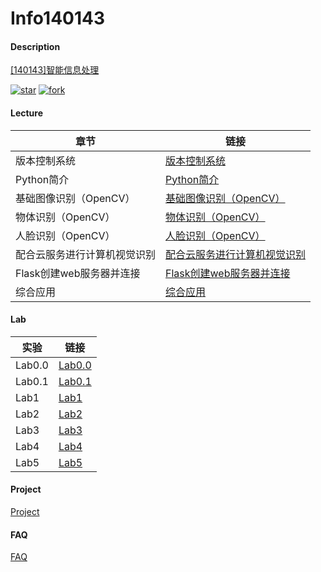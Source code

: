 # Info140143

#### Description

[[140143]智能信息处理](https://gitee.com/lkljty/Info140143)

[![star](https://gitee.com/lkljty/Info140143/badge/star.svg?theme=dark)](https://gitee.com/lkljty/Info140143/stargazers)
[![fork](https://gitee.com/lkljty/Info140143/badge/fork.svg?theme=dark)](https://gitee.com/lkljty/Info140143/members)

#### Lecture

| 章节                         | 链接                                                      |
| ---------------------------- | --------------------------------------------------------- |
| 版本控制系统                 | [版本控制系统](./lecture/Git.md)                          |
| Python简介                   | [Python简介](./lecture/Python.md)                         |
| 基础图像识别（OpenCV）       | [基础图像识别（OpenCV）](./lecture/OpenCV-Intro.md)       |
| 物体识别（OpenCV）           | [物体识别（OpenCV）](,.lecture/OpenCV-Object.md)          |
| 人脸识别（OpenCV）           | [人脸识别（OpenCV）](./lecture/OpenCV-Face.md)            |
| 配合云服务进行计算机视觉识别 | [配合云服务进行计算机视觉识别](./lecture/OpenCV-Cloud.md) |
| Flask创建web服务器并连接     | [Flask创建web服务器并连接](./lecture/Flask.md)            |
| 综合应用                     | [综合应用](./lecture/Summary.md)                          |

#### Lab

| 实验   | 链接                      |
| ------ | ------------------------- |
| Lab0.0 | [Lab0.0](./lab/lab0.0.md) |
| Lab0.1 | [Lab0.1](./lab/lab0.1.md) |
| Lab1   | [Lab1](./lab/lab1.md)     |
| Lab2   | [Lab2](./lab/lab2.md)     |
| Lab3   | [Lab3](./lab/lab3.md)     |
| Lab4   | [Lab4](./lab/lab4.md)     |
| Lab5   | [Lab5](./lab/lab5.md)     |

#### Project

[Project](./project/project.md)

#### FAQ

[FAQ](./FAQ/FAQ.md)
